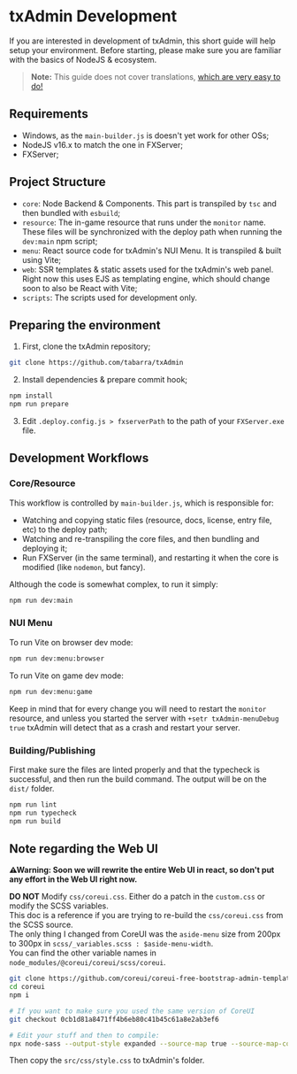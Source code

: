 # txAdmin Development
If you are interested in development of txAdmin, this short guide will help setup your environment. 
Before starting, please make sure you are familiar with the basics of NodeJS & ecosystem.
> **Note:** This guide does not cover translations, [which are very easy to do!](./translation.md)  


## Requirements
- Windows, as the `main-builder.js` is doesn't yet work for other OSs;
- NodeJS v16.x to match the one in FXServer;
- FXServer;


## Project Structure
- `core`: Node Backend & Components. This part is transpiled by `tsc` and then bundled with `esbuild`;
- `resource`: The in-game resource that runs under the `monitor` name. These files will be synchronized with the deploy path when running the `dev:main` npm script;
- `menu`: React source code for txAdmin's NUI Menu. It is transpiled & built using Vite;
- `web`: SSR templates & static assets used for the txAdmin's web panel. Right now this uses EJS as templating engine, which should change soon to also be React with Vite;
- `scripts`: The scripts used for development only.


## Preparing the environment
1. First, clone the txAdmin repository;
```sh
git clone https://github.com/tabarra/txAdmin
```
2. Install dependencies & prepare commit hook;
```sh
npm install
npm run prepare
```
3. Edit `.deploy.config.js > fxserverPath` to the path of your `FXServer.exe` file.


## Development Workflows

### Core/Resource
This workflow is controlled by `main-builder.js`, which is responsible for:
- Watching and copying static files (resource, docs, license, entry file, etc) to the deploy path;
- Watching and re-transpiling the core files, and then bundling and deploying it;
- Run FXServer (in the same terminal), and restarting it when the core is modified (like `nodemon`, but fancy).

Although the code is somewhat complex, to run it simply:
```sh
npm run dev:main
```

### NUI Menu
To run Vite on browser dev mode:
```sh
npm run dev:menu:browser
```

To run Vite on game dev mode:
```sh
npm run dev:menu:game
```
Keep in mind that for every change you will need to restart the `monitor` resource, and unless you started the server with `+setr txAdmin-menuDebug true` txAdmin will detect that as a crash and restart your server.


### Building/Publishing
First make sure the files are linted properly and that the typecheck is successful, and then run the build command. The output will be on the `dist/` folder.
```sh
npm run lint
npm run typecheck
npm run build
```

## Note regarding the Web UI

**⚠Warning: Soon we will rewrite the entire Web UI in react, so don't put any effort in the Web UI right now.**

**DO NOT** Modify `css/coreui.css`. Either do a patch in the `custom.css` or modify the SCSS variables.  
This doc is a reference if you are trying to re-build the `css/coreui.css` from the SCSS source.  
The only thing I changed from CoreUI was the `aside-menu` size from 200px to 300px in `scss/_variables.scss : $aside-menu-width`.  
You can find the other variable names in `node_modules/@coreui/coreui/scss/coreui`.

```bash
git clone https://github.com/coreui/coreui-free-bootstrap-admin-template.git coreui
cd coreui
npm i

# If you want to make sure you used the same version of CoreUI
git checkout 0cb1d81a8471ff4b6eb80c41b45c61a8e2ab3ef6

# Edit your stuff and then to compile:
npx node-sass --output-style expanded --source-map true --source-map-contents true --precision 6 src/scss/style.scss src/css/style.css
```

Then copy the `src/css/style.css` to txAdmin's folder.
  
